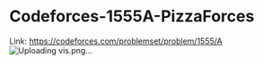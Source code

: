 # Codeforces-1555A-PizzaForces
Link: https://codeforces.com/problemset/problem/1555/A
![Uploading vis.png…]()
